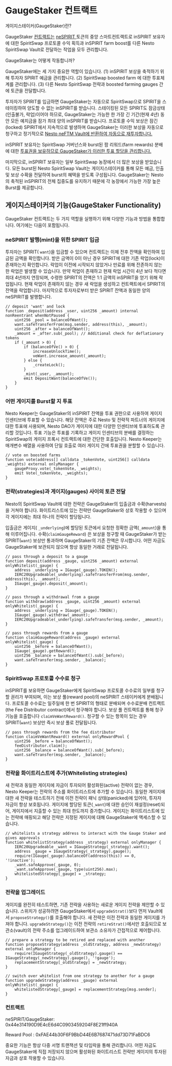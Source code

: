 # GaugeStaker 컨트랙트

게이지스테이커(GaugeStaker)란?

GaugeStaker [컨트랙트는](https://github.com/beefyfinance/beefy-contracts/blob/master/contracts/BIFI/strategies/Gauge/GaugeStaker.sol) [neSPIRIT ](../undefined-1/nesto-escrowed/nespirit.md)토큰의 중앙 스마트컨트랙트로 inSPIRIT 보유자에 대한 SpiritSwap 프로토콜 수익 획득과 inSPIRIT farm boost를 다른 Nesto SpiritSwap Vault로 전달하는 작업을 모두 관리합니다.

GaugeStaker는 어떻게 작동합니까?

GaugeStaker에는 세 가지 중요한 역할이 있습니다. (1) inSPIRIT 보상을 축적하기 위해 투자자 SPIRIT 예금을 관리합니다. (2) SpiritSwap boosted farm 에 대한 투표체계를 관리합니다. (3) 다른 Nesto SpiritSwap 전략과 boosted farming gauges 간에 토큰을 전달합니다.

투자자가 SPIRIT를 입금하면 GaugeStaker는 자동으로 SpiritSwap으로 SPIRIT을 스테이킹하여 양도할 수 없는 inSPIRIT를 받습니다. 스테이킹된 모든 SPIRIT도 잠금상태(인출불가, 락업)이어야 하므로, GaugeStaker는 가능한 한 가장 긴 기간(현재 4년) 동안 모든 예치금을 잠가 최대 양의 inSPIRIT를 받습니다. 프로토콜 수익 보상은 잠긴(locked) SPIRIT에서 지속적으로 발생하며 GaugeStaker는 이러한 보상을 자동으로 청구하고 정기적으로 [Nesto neFTM Vault에 반환하여 자동으로 재투자합니다.](https://app.beefy.finance/#/vault/beefy-binspirit)

inSPIRIT 보유자는 SpiritSwap 거버넌스와 burst된 팜 리워드(farm rewards) 분배에 대한 [투표권을 보유하므로 GaugeStaker가 이러한 투표 할당을 관리합니다.](https://docs.beefy.finance/products/beefy-escrowed-tokens/binspirit#can-i-vote-with-binspirit)

마지막으로, inSPIRIT 보유자는 일부 SpiritSwap 농장에서 더 많은 보상을 받았습니다. 모든 burst된 Nesto SpiritSwap Vault는 게이지스테이커를 통해 모든 예금, 인출 및 보상 수확을 전달하여 burst의 혜택을 받도록 구성됩니다. GaugeStaker는 Nesto의 축적된 inSPIRIT의 전체 집중도를 유지하기 때문에 각 농장에서 가능한 가장 높은 Burst를 제공합니다.

## 게이지스테이커의 기능(GaugeStaker Functionality)

GaugeStaker 컨트랙트는 두 가지 역할을 실행하기 위해 다양한 기능과 방법을 통합합니다. 여기에는 다음이 포함됩니다.

### neSPIRIT 발행(mint)을 위한 SPIRIT 입금

투자자는 SPIRIT( `want`)을 입금할 수 있으며 컨트랙트는 이체 전후 잔액을 확인하여 입금된 금액을 확인합니다. 받은 금액이 0이 아닌 경우 SPIRIT에 대한 기존 락업(lock)이 존재하는지 확인합니다. 락업이 이전에 시작되지 않았거나 만료를 위해 잔존하지 않는 한 락업은 발생할 수 있습니다. 만약 락업이 존재하고 현재 락업 시간이 4년 보다 적다면 최대 4년까지 연장되며, 수령한 SPIRIT의 잔액은 1:1 금액의 inSPIRIT을 얻기 위해 락업됩니다. 현재 락업이 존재하지 않는 경우 새 락업을 생성하고 컨트랙트에서 SPIRIT의 잔액을 락업합니다. 마지막으로 투자자로부터 받은 SPIRIT 잔액과 동일한 양의 neSPIRIT를 발행합니다.

```
// deposit 'want' and lock
function _deposit(address _user, uint256 _amount) internal nonReentrant whenNotPaused {
    uint256 _pool = balanceOfWant();    
    want.safeTransferFrom(msg.sender, address(this), _amount);
    uint256 _after = balanceOfWant();    
    _amount = _after.sub(_pool); // Additional check for deflationary tokens
    if (_amount > 0) {
        if (balanceOfVe() > 0) {
            increaseUnlockTime();
            veWant.increase_amount(_amount);        
        } else {            
            _createLock();
        }        
        _mint(_user, _amount);        
        emit DepositWant(balanceOfVe());    
    }
}
```

### 어떤 게이지를 Burst할 지 투표

Nesto Keeper는 GaugeStaker의 inSPIRIT 잔액을 투표 권한으로 사용하여 게이지 인센티브에 투표할 수 있습니다. 해당 잔액은 주로 Nesto 및 전략적 파트너의 게이지에 대한 투표에 사용되며, Nesto DAO가 게이지에 대한 다양한 인센티브에 투표하도록 관리할 것입니다. 투표 기능은 투표를 기록하고 게이지 인센티브의 분배를 결정하는 SpiritSwap의 게이지 프록시 컨트랙트에 대한 간단한 호출입니다. Nesto Keeper는 매개변수 배열을 사용하여 단일 호출로 여러 게이지 간에 투표권을 분할할 수 있습니다.

```
// vote on boosted farms
function vote(address[] calldata _tokenVote, uint256[] calldata _weights) external onlyManager {    
    gaugeProxy.vote(_tokenVote, _weights);    
    emit Vote(_tokenVote, _weights);
}
```

### 전략(strategies)과 게이지(gauges) 사이의 토큰 전달

Nesto의 SpiritSwap Vault에 대한 전략은 GaugeStaker의 입출금과 수확(harvests)을 거쳐야 합니다. 화이트리스트에 있는 전략만 GaugeStaker와 상호 작용할 수 있으며 각 게이지에는 최대 하나의 전략이 할당됩니다.

입출금은 게이지( `_underlying`)에 할당된 토큰에서 요청한 정확한 금액(`_amount`)을 통해 이루어집니다. 수확(`claimGaugeReward`) 은 보상을 청구할 때 GaugeStaker가 받는 SPIRIT(`want`) 보상만 통과하며 GaugeStaker의 기존 잔액은 무시합니다. 어떤 자금도 GaugeStaker에 보관되지 않으며 항상 동일한 거래로 전달됩니다.

```
// pass through a deposit to a gauge
function deposit(address _gauge, uint256 _amount) external onlyWhitelist(_gauge) {
    address _underlying = IGauge(_gauge).TOKEN();    
    IERC20Upgradeable(_underlying).safeTransferFrom(msg.sender, address(this), _amount);    
    IGauge(_gauge).deposit(_amount);
}
    
// pass through a withdrawal from a gauge
function withdraw(address _gauge, uint256 _amount) external onlyWhitelist(_gauge) {
    address _underlying = IGauge(_gauge).TOKEN();    
    IGauge(_gauge).withdraw(_amount);    
    IERC20Upgradeable(_underlying).safeTransfer(msg.sender, _amount);
}

// pass through rewards from a gauge
function claimGaugeReward(address _gauge) external onlyWhitelist(_gauge) {
    uint256 _before = balanceOfWant();
    IGauge(_gauge).getReward();
    uint256 _balance = balanceOfWant().sub(_before);
    want.safeTransfer(msg.sender, _balance);
}

```

### SpiritSwap 프로토콜 수수료 청구

inSPIRIT를 보유하면 GaugeStaker에게 SpiritSwap 프로토콜 수수료의 일부를 청구할 권리가 부여되며, 이는 보상 풀(reward pool)의 neSPIRIT 스테이커에게 분배됩니다. 프로토콜 수수료는 일주일에 한 번 SPIRIT의 형태로 분배되며 수수료분배 컨트랙트(the Fee Distributor contract)에서 청구해야 합니다. 보상 풀 컨트랙트를 통해 청구 기능을 호출합니다 `claimVeWantReward()`. 청구할 수 있는 항목이 있는 경우 SPIRIT(`want`) 보상만 즉시 보상 풀로 전달됩니다.

```
// pass through rewards from the fee distributor
function claimVeWantReward() external onlyRewardPool {    
    uint256 _before = balanceOfWant();    
    feeDistributor.claim();    
    uint256 _balance = balanceOfWant().sub(_before);    
    want.safeTransfer(msg.sender, _balance);
}
```

### 전략을 화이트리스트에 추가(Whitelisting strategies)

새 전략과 동일한 게이지에 자금이 투자되어 활성화된(active) 전략이 없는 경우, Nesto Keeper는 전략의 주소를 화이트리스트에 추가할 수 있습니다. 동일한 게이지에 대한 새 전략을 테스트하기 전에 이전 전략이 패닉 상태(panicked)에 있어야, 투자자 자금이 항상 보호됩니다. 게이지에 할당된 토큰(`_want`)에 대한 승인이 재설정(reset)되어, 게이지에서 지출할 수 있는 최대 한도까지 증가합니다. 게이지는 화이트리스트에 있는 전략에 매핑되고 해당 전략은 지정된 게이지에 대해 GaugeStaker에 액세스할 수 있습니다.

```
// whitelists a strategy address to interact with the Gauge Staker and gives approvals
function whitelistStrategy(address _strategy) external onlyManager {    
    IERC20Upgradeable _want = IGaugeStrategy(_strategy).want();    
    address _gauge = IGaugeStrategy(_strategy).gauge();    
    require(IGauge(_gauge).balanceOf(address(this)) == 0, '!inactive');    
    _want.safeApprove(_gauge, 0);    
    _want.safeApprove(_gauge, type(uint256).max);    
    whitelistedStrategy[_gauge] = _strategy;
}
```

### 전략을 업그레이드

게이지를 완전히 테스트하면, 기존 전략을 사용하는 새로운 게이지 전략을 제안할 수 있습니다. 스위치가 성공하려면 GaugeStaker에서 `upgradeStrat()`보다 먼저 Vault에서 `proposeStrategy()`를 호출해야 합니다. 새 전략은 이전 전략과 동일한 게이지를 가져야 합니다. `upgradeStrategy()`는 이전 전략의 `retireStrat()`에서만 호출되므로 보관소(vault)의 전략 주소를 업그레이드하여 보관소 소유자가 간접적으로 제어합니다.

```
// prepare a strategy to be retired and replaced with another
function proposeStrategy(address _oldStrategy, address _newStrategy) external onlyManager {    
    require(IGaugeStrategy(_oldStrategy).gauge() == IGaugeStrategy(_newStrategy).gauge(), '!gauge');    
    replacementStrategy[_oldStrategy] = _newStrategy;
}

// switch over whitelist from one strategy to another for a gauge
function upgradeStrategy(address _gauge) external onlyWhitelist(_gauge) {
    whitelistedStrategy[_gauge] = replacementStrategy[msg.sender];
}

```

### 컨트랙트

neSPIRIT/GaugeStaker: 0x44e314190D9E4cE6d4C0903459204F8E21ff940A

Reward Pool : 0xFAE44b30F6F9BbD44E6B7687471dd73D71FaBDC6

중요한 기능은 항상 다중 서명 트랜잭션 및 타임락을 통해 관리합니다. 어떤 자금도 GaugeStaker에 직접 저장되지 않으며 활성화된 화이트리스트 전략만 게이지의 투자된 자금과 상호 작용할 수 있습니다.
